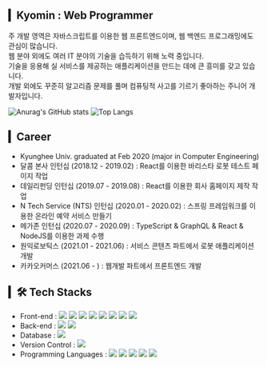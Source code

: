 ## ▎Kyomin : Web Programmer   
주 개발 영역은 자바스크립트를 이용한 웹 프론트엔드이며, 웹 백엔드 프로그래밍에도 관심이 많습니다.  
웹 분야 외에도 여러 IT 분야의 기술을 습득하기 위해 노력 중입니다.   
기술을 응용해 실 서비스를 제공하는 애플리케이션을 만드는 데에 큰 흥미를 갖고 있습니다.   
개발 외에도 꾸준히 알고리즘 문제를 풀며 컴퓨팅적 사고를 기르기 좋아하는 주니어 개발자입니다.   
   
![Anurag's GitHub stats](https://github-readme-stats-sand-six-91.vercel.app/api?username=kyomin&show_icons=true&count_private=true&line_height=24&theme=material-palenight&hide=stars)
![Top Langs](https://github-readme-stats.vercel.app/api/top-langs/?username=kyomin&layout=compact&theme=material-palenight)

## ▎Career
- Kyunghee Univ. graduated at Feb 2020 (major in Computer Engineering)
- 달콤 본사 인턴십 (2018.12 - 2019.02) : React를 이용한 바리스타 로봇 테스트 페이지 작업
- 데일리펀딩 인턴십 (2019.07 - 2019.08) : React를 이용한 회사 홈페이지 제작 작업
- N Tech Service (NTS) 인턴십 (2020.01 - 2020.02) : 스프링 프레임워크를 이용한 온라인 예약 서비스 만들기
- 메가존 인턴십 (2020.07 - 2020.09) : TypeScript & GraphQL & React & NodeJS를 이용한 과제 수행
- 원익로보틱스 (2021.01 - 2021.06) : 서비스 콘텐츠 파트에서 로봇 애플리케이션 개발
- 카카오커머스 (2021.06 - ) : 웹개발 파트에서 프론트엔드 개발

## ▎🛠 Tech Stacks
- Front-end : <span><img src="https://img.shields.io/badge/HTML-e34f26?style=flat&logo=html5&logoColor=white"/></span>
<span><img src="https://img.shields.io/badge/CSS-1572b6?style=flat&logo=css3&logoColor=white"/></span>
<span><img src="https://img.shields.io/badge/JavaScript-F7DF1E?style=flat&logo=JavaScript&logoColor=white"/></span>
<span><img src="https://img.shields.io/badge/Vue.js-4FC08D?style=flat&logo=Vue.js&logoColor=white"/></span>
<span><img src="https://img.shields.io/badge/React-61dafb?style=flat&logo=react&logoColor=white"/></span>
<span><img src="https://img.shields.io/badge/Vuetify-00C58E?style=flat&logo=Vuetify&logoColor=white"/></span>
<span><img src="https://img.shields.io/badge/Nuxt.js-38B2AC?style=flat&logo=Nuxt.js&logoColor=white"/></span>
<span><img src="https://img.shields.io/badge/Sass-cc6699?style=flat&logo=sass&logoColor=white"/></span><br/>
- Back-end : <span><img src="https://img.shields.io/badge/Node.js-e34f26?style=flat&logo=Node.js&logoColor=white"/></span>
<span><img src="https://img.shields.io/badge/Spring-e34f26?style=flat&logo=Spring&logoColor=white"/></span>
- Database : <span><img src="https://img.shields.io/badge/MySQL-4479A1?style=flat&logo=MySQL&logoColor=white"/></span>
- Version Control : <span><img src="https://img.shields.io/badge/GitHub-181717?style=flat&logo=github&logoColor=white"/></span>
- Programming Languages : <span><img src="https://img.shields.io/badge/C-181717?style=flat&logo=C&logoColor=white"/></span>
<span><img src="https://img.shields.io/badge/C++-181717?style=flat&logo=C++&logoColor=white"/></span>
<span><img src="https://img.shields.io/badge/JavaScript-F7DF1E?style=flat&logo=JavaScript&logoColor=white"/></span>
<span><img src="https://img.shields.io/badge/Python-1572b6?style=flat&logo=Python&logoColor=white"/></span>
<span><img src="https://img.shields.io/badge/Java-181717?style=flat&logo=Java&logoColor=white"/></span>

